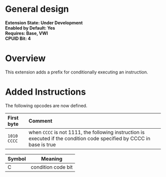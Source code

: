# General design

**Extension State: Under Development**  
**Enabled by Default: Yes**  
**Requires: Base, VWI**  
**CPUID Bit: 4**

# Overview

This extension adds a prefix for conditionally executing an instruction.

# Added Instructions

The following opcodes are now defined.

| First byte  | Comment                                                 |
|:------------|:--------------------------------------------------------|
| `1010 CCCC` | when `CCCC` is not 1111, the following instruction is executed if the condition code specified by CCCC in base is true |

| Symbol | Meaning                                    |
|--------|--------------------------------------------|
| C      | condition code bit                         |
